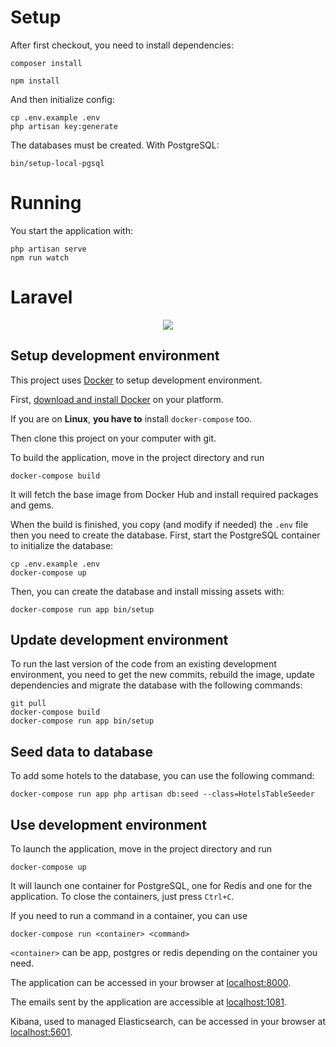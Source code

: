 # Setup

After first checkout, you need to install dependencies:

```
composer install

npm install
```

And then initialize config:

```
cp .env.example .env
php artisan key:generate
```

The databases must be created. With PostgreSQL:

```
bin/setup-local-pgsql
```


# Running

You start the application with:

```
php artisan serve    
npm run watch

```


# Laravel

<p align="center"><img src="https://laravel.com/assets/img/components/logo-laravel.svg"></p>

Setup development environment
--------

This project uses [Docker](https://www.docker.com/community-edition) to setup development environment.


First, [download and install Docker](https://www.docker.com/community-edition#/download) on your platform.

If you are on **Linux**, **you have to** install `docker-compose` too.

Then clone this project on your computer with git.

To build the application, move in the project directory and run
```
docker-compose build
```
It will fetch the base image from Docker Hub and install required packages and gems.

When the build is finished, you copy (and modify if needed) the `.env` file then you need to create the database. First, start the PostgreSQL container to initialize the database:
```
cp .env.example .env
docker-compose up
```
Then, you can create the database and install missing assets with:
```
docker-compose run app bin/setup
```

Update development environment
----------

To run the last version of the code from an existing development environment, you need to get the new commits, rebuild the image, update dependencies and migrate the database with the following commands:
```
git pull
docker-compose build
docker-compose run app bin/setup
```

Seed data to database
---------

To add some hotels to the database, you can use the following command:
```
docker-compose run app php artisan db:seed --class=HotelsTableSeeder
```

Use development environment
--------

To launch the application, move in the project directory and run
```
docker-compose up
```
It will launch one container for PostgreSQL, one for Redis and one for the application.
To close the containers, just press `Ctrl+C`.

If you need to run a command in a container, you can use
```
docker-compose run <container> <command>
```
`<container>` can be app, postgres or redis depending on the container you need.

The application can be accessed in your browser at [localhost:8000](http://localhost:8000/).

The emails sent by the application are accessible at [localhost:1081](http://localhost:1081/).

Kibana, used to managed Elasticsearch, can be accessed in your browser at [localhost:5601](http://localhost:5601/).
